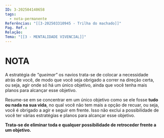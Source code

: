 ```yaml
---
ID: 3-202504140658
tags:
  - nota-permanente
Referências: "[[3-202503310945 - Trilha do machado]]"
Pag. Ref.: 
Relação: 
Tema: "[[3 - MENTALIDADE VIVENCIAL]]"
---
```

# NOTA 

A estratégia de *"queimar"* os navios trata-se de colocar a necessidade atrás de você, de modo que você seja obrigado a correr na direção certa, ou seja, agir onde só há um único objetivo, ainda que você tenha mais planos para alcançar esse objetivo.

Resume-se em se concentrar em um único objetivo como se ele fosse **tudo ou nada na sua vida**, no qual você não tem mais a opção de recuar, ou seja, você é obrigado a agir e seguir em frente. Isso não exclui a possibilidade de você ter várias estratégias e planos para alcançar esse objetivo.

**Trata-se de eliminar toda e qualquer possibilidade de retroceder frente a um objetivo.**

